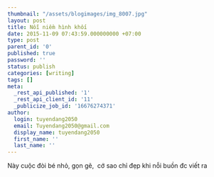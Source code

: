 ```yaml
---
thumbnail: "/assets/blogimages/img_8007.jpg"
layout: post
title: Nỗi niềm hình khối
date: 2015-11-09 07:43:59.000000000 +07:00
type: post
parent_id: '0'
published: true
password: ''
status: publish
categories: [writing]
tags: []
meta:
  _rest_api_published: '1'
  _rest_api_client_id: '11'
  _publicize_job_id: '16676274371'
author:
  login: tuyendang2050
  email: Tuyendang2050@gmail.com
  display_name: tuyendang2050
  first_name: ''
  last_name: ''
---
```

Này cuộc đòi bé nhỏ, gọn gẽ,  cớ sao chỉ đẹp khi nỗi buồn đc viết ra


<a href="https://forever19n21.files.wordpress.com/2015/11/img_8007.jpg"></a>
